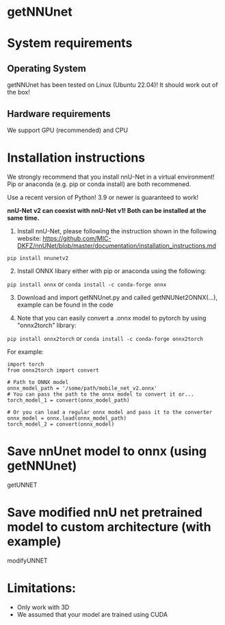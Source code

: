 # getNNUnet

# System requirements

## Operating System
getNNUnet has been tested on Linux (Ubuntu 22.04)! It should work out of the box!

## Hardware requirements
We support GPU (recommended) and CPU

# Installation instructions
We strongly recommend that you install nnU-Net in a virtual environment! Pip or anaconda (e.g. pip or conda install) are both recommened.

Use a recent version of Python! 3.9 or newer is guaranteed to work!

**nnU-Net v2 can coexist with nnU-Net v1! Both can be installed at the same time.**

1) Install nnU-Net, please following the instruction shown in the following website: https://github.com/MIC-DKFZ/nnUNet/blob/master/documentation/installation_instructions.md

```pip install nnunetv2```

2) Install ONNX libary either with pip or anaconda using the following: 

```pip install onnx```
or 
```conda install -c conda-forge onnx```

3) Download and import getNNUnet.py and called getNNUNet2ONNX(...), example can be found in the code

4) Note that you can easily convert a .onnx model to pytorch by using "onnx2torch" library:

```pip install onnx2torch```
or
```conda install -c conda-forge onnx2torch```

For example:
```
import torch
from onnx2torch import convert

# Path to ONNX model
onnx_model_path = '/some/path/mobile_net_v2.onnx'
# You can pass the path to the onnx model to convert it or...
torch_model_1 = convert(onnx_model_path)

# Or you can load a regular onnx model and pass it to the converter
onnx_model = onnx.load(onnx_model_path)
torch_model_2 = convert(onnx_model)
```
# Save nnUnet model to onnx (using getNNUnet)

getUNNET

# Save modified nnU net pretrained model to custom architecture (with example)

modifyUNNET 


# Limitations:

* Only work with 3D 
* We assumed that your model are trained using CUDA
